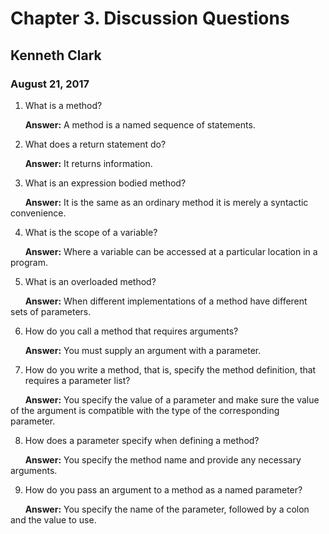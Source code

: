 # Chapter 3.  Discussion Questions 
## Kenneth Clark
### August 21, 2017  

1.  What is a method?

&nbsp;&nbsp;&nbsp;&nbsp;&nbsp;&nbsp;**Answer:**   A method is a named sequence of statements.

2.  What does a return statement do?

&nbsp;&nbsp;&nbsp;&nbsp;&nbsp;&nbsp;**Answer:**   It returns information.

3.  What is an expression bodied method?

&nbsp;&nbsp;&nbsp;&nbsp;&nbsp;&nbsp;**Answer:**   It is the same as an ordinary method it is merely a syntactic convenience. 

4.  What is the scope of a variable?

&nbsp;&nbsp;&nbsp;&nbsp;&nbsp;&nbsp;**Answer:**   Where a variable can be accessed at a particular location in a program.
	
5.  What is an overloaded method?

&nbsp;&nbsp;&nbsp;&nbsp;&nbsp;&nbsp;**Answer:**    When different implementations of a method have different sets of parameters. 

6. How do you call a method that requires arguments?

&nbsp;&nbsp;&nbsp;&nbsp;&nbsp;&nbsp;**Answer:**   You must supply an argument with a parameter.

7.  How do you write a method, that is, specify the method definition, that requires a parameter list?

&nbsp;&nbsp;&nbsp;&nbsp;&nbsp;&nbsp;**Answer:**   You specify the value of a parameter and make sure the value of the argument is compatible with the type of the corresponding parameter.

8.  How does a parameter specify when defining a method?

&nbsp;&nbsp;&nbsp;&nbsp;&nbsp;&nbsp;**Answer:**   You specify the method name and provide any necessary arguments.

9.  How do you pass an argument to a method as a named parameter?

&nbsp;&nbsp;&nbsp;&nbsp;&nbsp;&nbsp;**Answer:**    You specify the name of the parameter, followed by a colon and the value to use.
